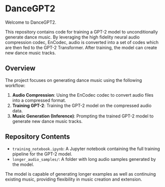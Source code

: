 # DanceGPT2

Welcome to DanceGPT2.

This repository contains code for training a GPT-2 model to unconditionally generate dance music. By leveraging the high fidelity neural audio compression codec, EnCodec, audio is converted into a set of codes which are then fed to the GPT-2 Transformer. After training, the model can create new dance music tracks.

## Overview

The project focuses on generating dance music using the following workflow:
1. **Audio Compression**: Using the EnCodec codec to convert audio files into a compressed format.
2. **Training GPT-2**: Training the GPT-2 model on the compressed audio data.
3. **Music Generation (Inference)**: Prompting the trained GPT-2 model to generate new dance music tracks.

## Repository Contents

- `training_notebook.ipynb`: A Jupyter notebook containing the full training pipeline for the GPT-2 model.
- `longer_audio_samples/`: A folder with long audio samples generated by the model.

The model is capable of generating longer examples as well as continuing existing music, providing flexibility in music creation and extension.
